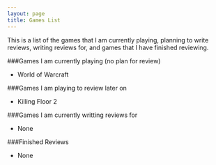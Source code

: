```yaml
---
layout: page
title: Games List
---
```


This is a list of the games that I am currently playing, planning to write reviews, writing reviews for, and games that I have finished reviewing.

###Games I am currently playing (no plan for review)
+ World of Warcraft

###Games I am playing to review later on
+ Killing Floor 2

###Games I am currently writting reviews for
+ None

###Finished Reviews 
+ None